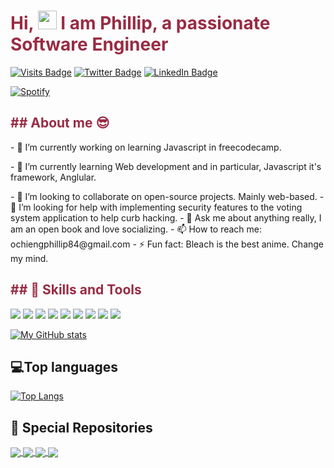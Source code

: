 <h1 style="color:#982C44">Hi, <img src="https://raw.githubusercontent.com/MartinHeinz/MartinHeinz/master/wave.gif" width="30px"> I am Phillip, a passionate Software Engineer</h1>

[![Visits Badge](https://badges.pufler.dev/visits/pronepoet/pronepoet)]()
[![Twitter Badge](https://img.shields.io/badge/Twitter-Profile-informational?style=flat&logo=twitter&logoColor=white&color=1CA2F1)](https://twitter.com/Ochieng5Phillip)
[![LinkedIn Badge](https://img.shields.io/badge/LinkedIn-Profile-informational?style=flat&logo=linkedin&logoColor=white&color=0D76A8)](https://www.linkedin.com/in/phillip-ochieng-062922114/)


[![Spotify](https://ew-amber.vercel.app/api/spotify)](https://open.spotify.com/user/0a977808e2f346ee820551ee5bde2468)

<h2 style="color:#982C44">## About me 😎</h2>
<p>- 🔭 I’m currently working on learning Javascript in freecodecamp.</p>
<p>- 🌱 I’m currently learning Web development and in particular, Javascript it's framework, Anglular.</p>
- 👯 I’m looking to collaborate on open-source projects. Mainly web-based.
- 🤔 I’m looking for help with implementing security features to the voting system application to help curb hacking.
- 💬 Ask me about anything really, I am an open book and love socializing.
- 📫 How to reach me: ochiengphillip84@gmail.com
- ⚡ Fun fact: Bleach is the best anime. Change my mind.

<h2 style="color:#982C44">## 💼 Skills and Tools</h2>
<p>
<a href="https://developer.mozilla.org/en-US/docs/Web/Javascript"><img src="https://img.icons8.com/color/48/000000/javascript.png"></a>
<a href="https://www.w3/org.html"><img src="https://img.icons8.com/color/48/000000/html-5.png"></a>
<a href="https://www.w3schools.com/css/"><img src="https://img.icons8.com/color/48/000000/css3.png"></a>
<a href="https://getbootstrap.com"><img src="https://img.icons8.com/color/48/000000/bootstrap.png"></a>
<a href="https://www.w3/org.html"><img src="https://img.icons8.com/color/48/000000/typescript.png"></a>
<a href="https://www.w3/org.html"><img src="https://img.icons8.com/color/48/000000/ubuntu"></a>
<a href="https://www.w3/org.html"><img src="https://img.icons8.com/color/48/000000/git.png"></a>
<a href="https://www.w3/org.html"><img src="https://img.icons8.com/color/48/000000/npm"></a>
<a href="https://www.w3/org.html"><img src="https://img.icons8.com/color/48/000000/console.png"></a>

</p>


[![My GitHub stats](https://github-readme-stats.vercel.app/api?username=pronepoet&count_private=true&show_icons=true&theme=moltack)](https://github.com/anuraghazra/github-readme-stats)

## 💻Top languages
<!-- top languages -->
[![Top Langs](https://github-readme-stats.vercel.app/api/top-langs/?username=pronepoet&theme=moltack)](https://github.com/anuraghazra/github-readme-stats)


## 📌 Special Repositories

<!-- hapa ni place ya readme cards -->
<a href="https://github.com/pronepoet/Environs.git">
  <img align="center" src="https://github-readme-stats.vercel.app/api/pin/?username=pronepoet&repo=Environs&theme=moltack" />
</a>
<a href="https://github.com/pronepoet/Akan_names.git">
  <img align="center" src="https://github-readme-stats.vercel.app/api/pin/?username=pronepoet&repo=Akan_names&theme=moltack" />
</a>
<a href="https://github.com/pronepoet/Pizza-palace.git">
  <img align="center" src="https://github-readme-stats.vercel.app/api/pin/?username=pronepoet&repo=Pizza-palace&theme=moltack" />
</a>
<a href="https://github.com/pronepoet/chicken.git">
  <img align="center" src="https://github-readme-stats.vercel.app/api/pin/?username=pronepoet&repo=chicken&theme=moltack" />
</a>
